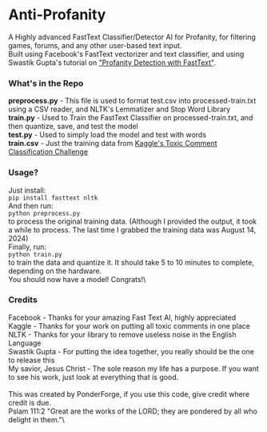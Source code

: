 # Anti-Profanity
 A Highly advanced FastText Classifier/Detector AI for Profanity, for filtering games, forums, and any other user-based text input.\
 Built using Facebook's FastText vectorizer and text classifier, and using Swastik Gupta's tutorial on ["Profanity Detection with FastText"](https://towardsdatascience.com/profanity-detection-with-fasttext-ab2b3d63264f).
### What's in the Repo
**preprocess.py** - This file is used to format test.csv into processed-train.txt using a CSV reader, and NLTK's Lemmatizer and Stop Word Library\
**train.py** - Used to Train the FastText Classifier on processed-train.txt, and then quantize, save, and test the model\
**test.py** - Used to simply load the model and test with words\
**train.csv** - Just the training data from [Kaggle's Toxic Comment Classification Challenge](https://www.kaggle.com/c/jigsaw-toxic-comment-classification-challenge/data?select=train.csv.zip)
### Usage? 
Just install:\
`pip install fasttext nltk`\
And then run:\
`python preprocess.py`\
to process the original training data. (Although I provided the output, it took a while to process. The last time I grabbed the training data was August 14, 2024)\
Finally, run:\
`python train.py`\
to train the data and quantize it. It should take 5 to 10 minutes to complete, depending on the hardware.\
You should now have a model! Congrats!\

### Credits
Facebook - Thanks for your amazing Fast Text AI, highly appreciated\
Kaggle - Thanks for your work on putting all toxic comments in one place\
NLTK - Thanks for your library to remove useless noise in the English Language\
Swastik Gupta - For putting the idea together, you really should be the one to release this\
My savior, Jesus Christ - The sole reason my life has a purpose. If you want to see his work, just look at everything that is good.\
\
This was created by PonderForge, if you use this code, give credit where credit is due.\
Pslam 111:2 "Great are the works of the LORD; they are pondered by all who delight in them."\
